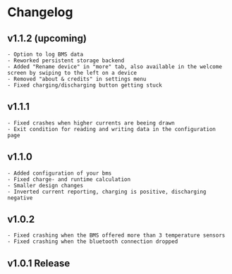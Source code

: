 # Changelog
## v1.1.2 (upcoming)
	- Option to log BMS data
	- Reworked persistent storage backend
	- Added "Rename device" in "more" tab, also available in the welcome screen by swiping to the left on a device
	- Removed "about & credits" in settings menu
	- Fixed charging/discharging button getting stuck
## v1.1.1
	- Fixed crashes when higher currents are beeing drawn
	- Exit condition for reading and writing data in the configuration page

## v1.1.0
	- Added configuration of your bms
	- Fixed charge- and runtime calculation
	- Smaller design changes
	- Inverted current reporting, charging is positive, discharging negative

## v1.0.2
	- Fixed crashing when the BMS offered more than 3 temperature sensors
	- Fixed crashing when the bluetooth connection dropped

## v1.0.1 Release
